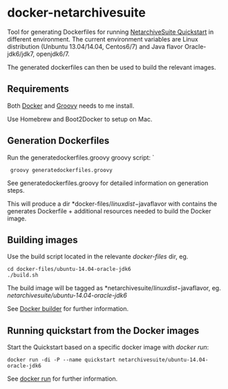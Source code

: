 docker-netarchivesuite
======================

Tool for generating Dockerfiles for running 
[NetarchiveSuite Quickstart](https://sbforge.org/display/NASDOC/Quick+Start+Manual) in different environment. The current 
environment variables are Linux distribution (Unbuntu 13.04/14.04, Centos6/7) and Java flavor Oracle-jdk6/jdk7, 
openjdk6/7.

The generated dockerfiles can then be used to build the relevant images.

## Requirements
Both [Docker](https://docs.docker.com/) and [Groovy](groovy.codehaus.org) needs to me install. 

Use Homebrew and Boot2Docker to setup on Mac.
  
## Generation Dockerfiles
 
Run the generatedockerfiles.groovy groovy script:    `
 
```
 groovy generatedockerfiles.groovy
```

See generatedockerfiles.groovy for detailed information on generation steps.

This will produce a dir *docker-files/$linuxdist-$javaflavor with contains the generates Dockerfile + additional 
resources needed to build the Docker image.

## Building images

Use the build script located in the relevante *docker-files* dir, eg.

```
cd docker-files/ubuntu-14.04-oracle-jdk6
./build.sh
```
The build image will be tagged as *netarchivesuite/$linuxdist-$javaflavor, eg. *netarchivesuite/ubuntu-14.04-oracle-jdk6*

See [Docker builder](http://docs.docker.com/reference/builder/) for further information.

## Running quickstart from the Docker images

Start the Quickstart based on a specific docker image with *docker run*:

  ```
  docker run -di -P --name quickstart netarchivesuite/ubuntu-14.04-oracle-jdk6 
  ```
  
See [docker run](http://docs.docker.com/reference/builder/#run/) for further information.
